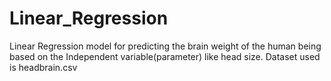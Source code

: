 # Linear_Regression
Linear Regression model for predicting the brain weight of the human being based on the Independent variable(parameter) like head size.
Dataset used is headbrain.csv
